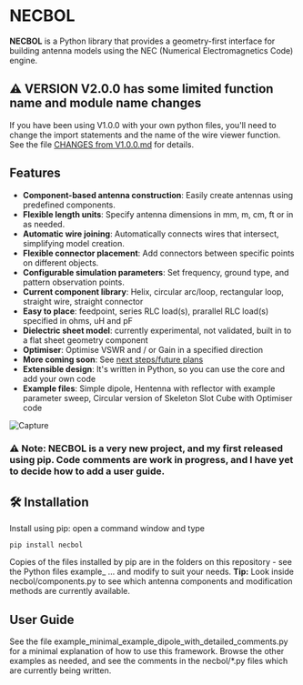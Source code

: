 # NECBOL

**NECBOL** is a Python library that provides a geometry-first interface for building antenna models using the NEC (Numerical Electromagnetics Code) engine.

## ⚠️ VERSION V2.0.0 has some limited function name and module name changes
If you have been using V1.0.0 with your own python files, you'll need to change the import statements and the name of the wire viewer function.
See the file [CHANGES from V1.0.0.md](https://github.com/G1OJS/NECBOL/blob/22d1231ab0b61628b26277852affff68ede150da/CHANGES%20from%20V1.0.0.md) for details.

## Features

- **Component-based antenna construction**: Easily create antennas using predefined components.
- **Flexible length units**: Specify antenna dimensions in mm, m, cm, ft or in as needed.
- **Automatic wire joining**: Automatically connects wires that intersect, simplifying model creation.
- **Flexible connector placement**: Add connectors between specific points on different objects.
- **Configurable simulation parameters**: Set frequency, ground type, and pattern observation points.
- **Current component library**: Helix, circular arc/loop, rectangular loop, straight wire, straight connector
- **Easy to place**: feedpoint, series RLC load(s), prarallel RLC load(s) specified in ohms, uH and pF
- **Dielectric sheet model**: currently experimental, not validated, built in to a flat sheet geometry component
- **Optimiser**: Optimise VSWR and / or Gain in a specified direction 
- **More coming soon**: See [next steps/future plans](https://github.com/G1OJS/NECBOL/blob/main/TO_DO.md)
- **Extensible design**: It's written in Python, so you can use the core and add your own code
- **Example files**: Simple dipole, Hentenna with reflector with example parameter sweep, Circular version of Skeleton Slot Cube with Optimiser code

![Capture](https://github.com/user-attachments/assets/f8d57095-cbbd-4a02-9e40-2d81520a3799)

### ⚠️ **Note:** NECBOL is a very new project, and my first released using pip. Code comments are work in progress, and I have yet to decide how to add a user guide.

## 🛠 Installation

Install using pip: open a command window and type

```
pip install necbol
```

Copies of the files installed by pip are in the folders on this repository - see the Python files example_ ... and modify to suit your needs.
**Tip:** Look inside necbol/components.py to see which antenna components and modification methods are currently available. 

## User Guide
See the file example_minimal_example_dipole_with_detailed_comments.py for a minimal explanation of how to use this framework. 
Browse the other examples as needed, and see the comments in the necbol/*.py files which are currently being written. 

